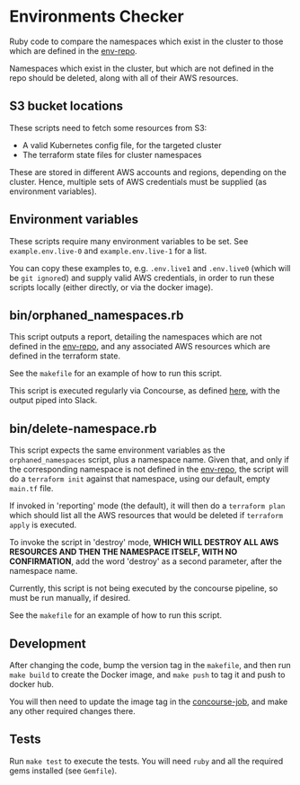 # Environments Checker

Ruby code to compare the namespaces which exist in the cluster to those which are defined in the [env-repo].

Namespaces which exist in the cluster, but which are not defined in the repo should be deleted, along with all of their AWS resources.

## S3 bucket locations

These scripts need to fetch some resources from S3:

 * A valid Kubernetes config file, for the targeted cluster
 * The terraform state files for cluster namespaces

These are stored in different AWS accounts and regions, depending on the cluster. Hence, multiple sets of AWS credentials must be supplied (as environment variables).

## Environment variables

These scripts require many environment variables to be set. See `example.env.live-0` and `example.env.live-1` for a list.

You can copy these examples to, e.g. `.env.live1` and `.env.live0` (which will be `git ignore`d) and supply valid AWS credentials, in order to run these scripts locally (either directly, or via the docker image).

## bin/orphaned_namespaces.rb

This script outputs a report, detailing the namespaces which are not defined in the [env-repo], and any associated AWS resources which are defined in the terraform state.

See the `makefile` for an example of how to run this script.

This script is executed regularly via Concourse, as defined [here][concourse-job], with the output piped into Slack.

## bin/delete-namespace.rb

This script expects the same environment variables as the `orphaned_namespaces` script, plus a namespace name. Given that, and only if the corresponding namespace is not defined in the [env-repo], the script will do a `terraform init` against that namespace, using our default, empty `main.tf` file.

If invoked in 'reporting' mode (the default), it will then do a `terraform plan` which should list all the AWS resources that would be deleted if `terraform apply` is executed.

To invoke the script in 'destroy' mode, **WHICH WILL DESTROY ALL AWS RESOURCES AND THEN THE NAMESPACE ITSELF, WITH NO CONFIRMATION**, add the word 'destroy' as a second parameter, after the namespace name.

Currently, this script is not being executed by the concourse pipeline, so must be run manually, if desired.

See the `makefile` for an example of how to run this script.

## Development

After changing the code, bump the version tag in the `makefile`, and then run `make build` to create the Docker image, and `make push` to tag it and push to docker hub.

You will then need to update the image tag in the [concourse-job], and make any other required changes there.

## Tests

Run `make test` to execute the tests. You will need `ruby` and all the required gems installed (see `Gemfile`).

[env-repo]: https://github.com/ministryofjustice/cloud-platform-environments
[concourse-job]: https://github.com/ministryofjustice/cloud-platform-concourse/blob/master/pipelines/live-1/main/check-environment.yaml

